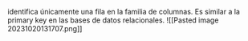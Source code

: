 identifica únicamente una fila en la familia de columnas. Es similar a la primary key en las bases de datos relacionales. 
![[Pasted image 20231020131707.png]]
